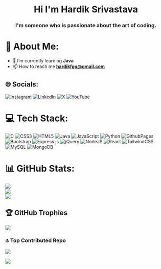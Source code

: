 <h1 align="center">Hi I'm Hardik Srivastava</h1>

<h3 align="center">I'm someone who is passionate about the art of coding.</h3>

# 💫 About Me:

<!--  🔭 I’m currently working on **Frontend Development** -->
- 🌱 I’m currently learning **Java**
  <!-- - 🤝 I’m looking for help with **MLops** -->
  <!-- - 💬 Ask me about **DSA and Hyperparameter Tuning** -->
- 📫 How to reach me **hardikfgp@gmail.com**
<!-- - 📄 Know about my experiences [https://drive.google.com/file/d/14sCTjvkkkZLvASgleMiLOajo2M-jiR_O/view?usp=sharing](https://drive.google.com/file/d/14sCTjvkkkZLvASgleMiLOajo2M-jiR_O/view?usp=sharing) -->
<!-- ⚡ Fun fact **I can solve a Rubik's Cube in under 40 seconds! 🧊⏱️**-->

## 🌐 Socials:
[![Instagram](https://img.shields.io/badge/Instagram-%23E4405F.svg?logo=Instagram&logoColor=white)](https://www.instagram.com/hardikksrivastava/) 
[![LinkedIn](https://img.shields.io/badge/LinkedIn-%230077B5.svg?logo=linkedin&logoColor=white)](https://www.linkedin.com/in/codewithhardik) 
[![X](https://img.shields.io/badge/X-black.svg?logo=X&logoColor=white)](https://twitter.com/hardikfgp) 
[![YouTube](https://img.shields.io/badge/YouTube-%23FF0000.svg?logo=YouTube&logoColor=white)](https://www.youtube.com/@the_naturophile) 

# 💻 Tech Stack:
![C](https://img.shields.io/badge/c-%2300599C.svg?style=plastic&logo=c&logoColor=white) 
![CSS3](https://img.shields.io/badge/css3-%231572B6.svg?style=plastic&logo=css3&logoColor=white) 
![HTML5](https://img.shields.io/badge/html5-%23E34F26.svg?style=plastic&logo=html5&logoColor=white) 
![Java](https://img.shields.io/badge/java-%23ED8B00.svg?style=plastic&logo=openjdk&logoColor=white) 
![JavaScript](https://img.shields.io/badge/javascript-%23323330.svg?style=plastic&logo=javascript&logoColor=%23F7DF1E) 
![Python](https://img.shields.io/badge/python-3670A0?style=plastic&logo=python&logoColor=ffdd54) 
![GithubPages](https://img.shields.io/badge/github%20pages-121013?style=plastic&logo=github&logoColor=white) 
![Bootstrap](https://img.shields.io/badge/bootstrap-%238511FA.svg?style=plastic&logo=bootstrap&logoColor=white) 
![Express.js](https://img.shields.io/badge/express.js-%23404d59.svg?style=plastic&logo=express&logoColor=%2361DAFB) 
![jQuery](https://img.shields.io/badge/jquery-%230769AD.svg?style=plastic&logo=jquery&logoColor=white) 
![NodeJS](https://img.shields.io/badge/node.js-6DA55F?style=plastic&logo=node.js&logoColor=white) 
![React](https://img.shields.io/badge/react-%2320232a.svg?style=plastic&logo=react&logoColor=%2361DAFB) 
![TailwindCSS](https://img.shields.io/badge/tailwindcss-%2338B2AC.svg?style=plastic&logo=tailwind-css&logoColor=white) 
![MySQL](https://img.shields.io/badge/mysql-4479A1.svg?style=plastic&logo=mysql&logoColor=white) 
![MongoDB](https://img.shields.io/badge/MongoDB-%234ea94b.svg?style=plastic&logo=mongodb&logoColor=white)


# 📊 GitHub Stats:
![](https://github-readme-stats.vercel.app/api?username=hardiksrivastavaa&theme=radical&hide_border=false&include_all_commits=true&count_private=false)<br/>
![](https://github-readme-streak-stats.herokuapp.com/?user=hardiksrivastavaa&theme=radical&hide_border=false)<br/>
![](https://github-readme-stats.vercel.app/api/top-langs/?username=hardiksrivastavaa&theme=radical&hide_border=false&include_all_commits=true&count_private=false&layout=compact)

## 🏆 GitHub Trophies
![](https://github-profile-trophy.vercel.app/?username=hardiksrivastavaa&theme=radical&no-frame=false&no-bg=false&margin-w=4)

### 🔝 Top Contributed Repo
![](https://github-contributor-stats.vercel.app/api?username=hardiksrivastavaa&limit=5&theme=dark&combine_all_yearly_contributions=true)

[![](https://visitcount.itsvg.in/api?id=hardiksrivastavaa&icon=0&color=0)](https://visitcount.itsvg.in)



